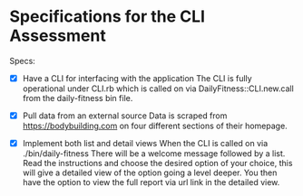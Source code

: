 # Specifications for the CLI Assessment

Specs:
- [x] Have a CLI for interfacing with the application
      The CLI is fully operational under CLI.rb which is called on via DailyFitness::CLI.new.call from the daily-fitness bin file.
- [x] Pull data from an external source
      Data is scraped from https://bodybuilding.com on four different sections of their homepage.
- [x] Implement both list and detail views
      When the CLI is called on via ./bin/daily-fitness
      There will be a welcome message followed by a list. Read the instructions and choose the desired option of your choice, this will         give a detailed view of the option going a level deeper. You then have the option to view the full report via url link in the             detailed view.

